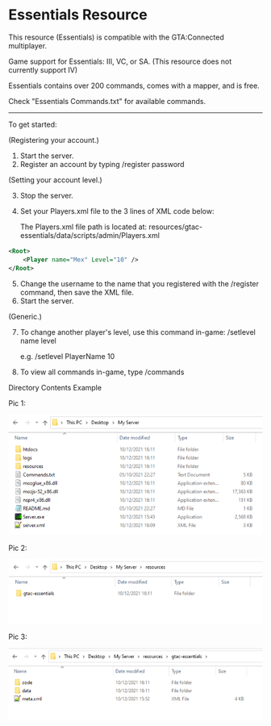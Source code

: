 # Essentials Resource
This resource (Essentials) is compatible with the GTA:Connected multiplayer.

Game support for Essentials: III, VC, or SA. (This resource does not currently support IV)

Essentials contains over 200 commands, comes with a mapper, and is free.

Check "Essentials Commands.txt" for available commands.

<hr>

To get started:

(Registering your account.)

1) Start the server.
2) Register an account by typing /register password



(Setting your account level.)

3) Stop the server.
4) Set your Players.xml file to the 3 lines of XML code below:

   The Players.xml file path is located at: resources/gtac-essentials/data/scripts/admin/Players.xml

```xml
<Root>
	<Player name="Mex" Level="10" />
</Root>
```

5) Change the username to the name that you registered with the /register command, then save the XML file.
6) Start the server.



(Generic.)

7) To change another player's level, use this command in-game: /setlevel name level

   e.g. /setlevel PlayerName 10
8) To view all commands in-game, type /commands



Directory Contents Example

Pic 1:

![Image 1](pic1.png)

Pic 2:

![Image 2](pic2.png)

Pic 3:

![Image 3](pic3.png)
